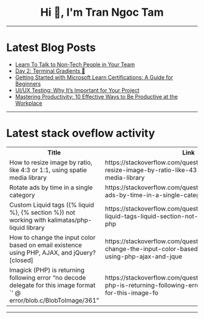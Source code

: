 <h1 align="center">Hi 👋, I'm Tran Ngoc Tam</h1>

---

# Latest Blog Posts 
<!-- BLOG-POST-LIST:START -->
- [Learn To Talk to Non-Tech People in Your Team](https://dev.to/canro91/learn-to-talk-to-non-tech-people-in-your-team-4oec)
- [Day 2: Terminal Gradients 🌈](https://dev.to/valeriavg/day-2-terminal-gradients-53po)
- [Getting Started with Microsoft Learn Certifications: A Guide for Beginners](https://dev.to/kiran_baliga/getting-started-with-microsoft-learn-certifications-a-guide-for-beginners-1fm5)
- [UI/UX Testing: Why It’s Important for Your Project](https://dev.to/muhammadalarabi/uiux-testing-why-its-important-for-your-project-3f88)
- [Mastering Productivity: 10 Effective Ways to Be Productive at the Workplace](https://dev.to/softheartengineer/mastering-productivity-10-effective-ways-to-be-productive-at-the-workplace-535m)
<!-- BLOG-POST-LIST:END -->

---

# Latest stack oveflow activity
<table>
  <tr><th>Title</th><th>Link</th></tr>
  <!-- STACKOVERFLOW:START --><tr><td>How to resize image by ratio, like 4:3 or 1:1, using spatie media library</td><td>https://stackoverflow.com/questions/79242999/how-to-resize-image-by-ratio-like-43-or-11-using-spatie-media-library</td></tr><tr><td>Rotate ads by time in a single category</td><td>https://stackoverflow.com/questions/79242791/rotate-ads-by-time-in-a-single-category</td></tr><tr><td>Custom Liquid tags &lpar;{% liquid %}, {% section %}&rpar; not working with kalimatas/php-liquid library</td><td>https://stackoverflow.com/questions/79242690/custom-liquid-tags-liquid-section-not-working-with-kalimatas-php</td></tr><tr><td>How to change the input color based on email existence using PHP, AJAX, and jQuery? [closed]</td><td>https://stackoverflow.com/questions/79242666/how-to-change-the-input-color-based-on-email-existence-using-php-ajax-and-jque</td></tr><tr><td>Imagick &lpar;PHP&rpar; is returning following error “no decode delegate for this image format `&#39; @ error/blob.c/BlobToImage/361”</td><td>https://stackoverflow.com/questions/79242649/imagick-php-is-returning-following-error-no-decode-delegate-for-this-image-fo</td></tr><!-- STACKOVERFLOW:END -->
</table>

---


